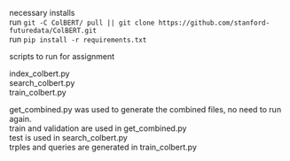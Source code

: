 necessary installs  
run `git -C ColBERT/ pull || git clone https://github.com/stanford-futuredata/ColBERT.git`  
run `pip install -r requirements.txt`  

scripts to run for assignment  

index_colbert.py  
search_colbert.py  
train_colbert.py  

get_combined.py was used to generate the combined files, no need to run again.  
train and validation are used in get_combined.py  
test is used in search_colbert.py  
trples and queries are generated in train_colbert.py